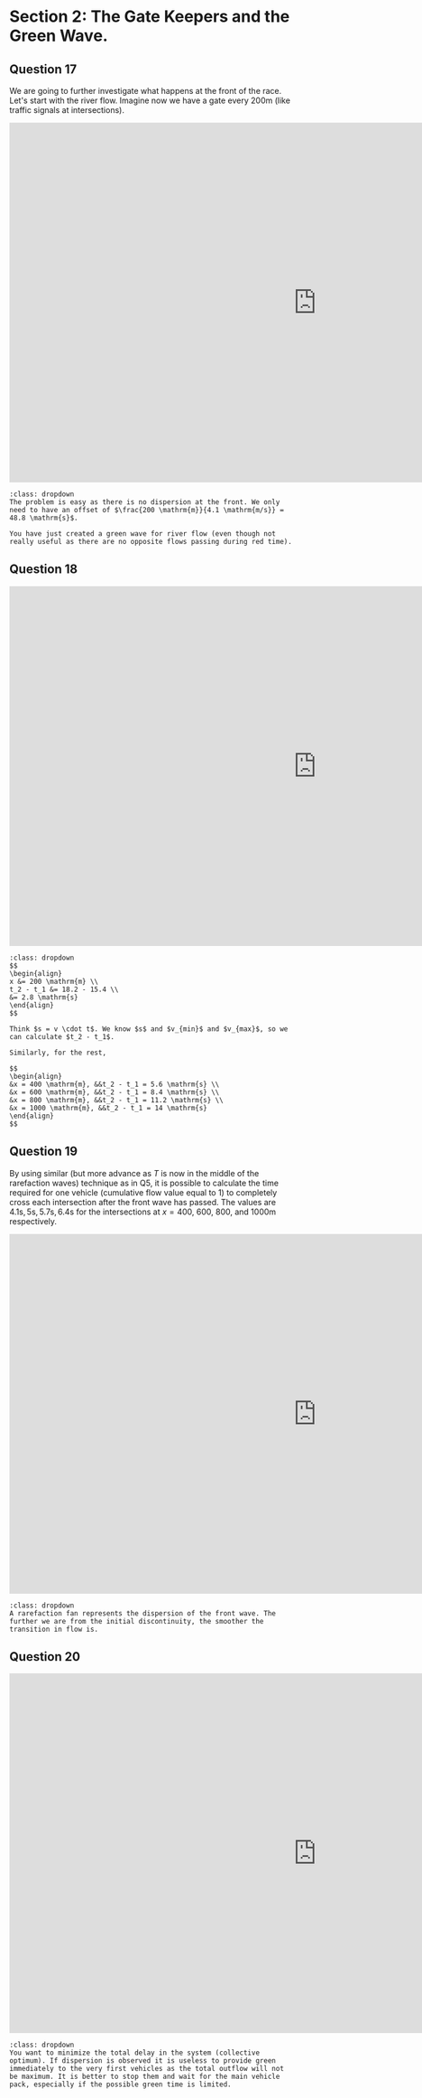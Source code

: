 # Section 2:  The Gate Keepers and the Green Wave.
## Question 17
We are going to further investigate what happens at the front of the race. Let's start with the river flow. Imagine now we have a gate every $200 \mathrm{m}$ (like traffic signals at intersections).


<iframe src="https://tudelft.h5p.com/content/1292346567249701637/embed" aria-label="Assignment 5 Q17" width="1088" height="637" frameborder="0" allowfullscreen="allowfullscreen" allow="autoplay *; geolocation *; microphone *; camera *; midi *; encrypted-media *"></iframe><script src="https://tudelft.h5p.com/js/h5p-resizer.js" charset="UTF-8"></script>


````{admonition} Model Answer
:class: dropdown
The problem is easy as there is no dispersion at the front. We only need to have an offset of $\frac{200 \mathrm{m}}{4.1 \mathrm{m/s}} = 48.8 \mathrm{s}$.

You have just created a green wave for river flow (even though not really useful as there are no opposite flows passing during red time).
````


## Question 18
<iframe src="https://tudelft.h5p.com/content/1292346569582447107/embed" aria-label="Assignment 5 Q18" width="1088" height="637" frameborder="0" allowfullscreen="allowfullscreen" allow="autoplay *; geolocation *; microphone *; camera *; midi *; encrypted-media *"></iframe><script src="https://tudelft.h5p.com/js/h5p-resizer.js" charset="UTF-8"></script>


````{admonition} Model Answer
:class: dropdown
$$
\begin{align}
x &= 200 \mathrm{m} \\
t_2 - t_1 &= 18.2 - 15.4 \\
&= 2.8 \mathrm{s} 
\end{align}
$$

Think $s = v \cdot t$. We know $s$ and $v_{min}$ and $v_{max}$, so we can calculate $t_2 - t_1$.

Similarly, for the rest, 

$$
\begin{align}
&x = 400 \mathrm{m}, &&t_2 - t_1 = 5.6 \mathrm{s} \\
&x = 600 \mathrm{m}, &&t_2 - t_1 = 8.4 \mathrm{s} \\
&x = 800 \mathrm{m}, &&t_2 - t_1 = 11.2 \mathrm{s} \\
&x = 1000 \mathrm{m}, &&t_2 - t_1 = 14 \mathrm{s} 
\end{align}
$$
````


## Question 19
By using similar (but more advance as $T$ is now in the middle of the rarefaction waves) technique as in Q5, it is possible to calculate the time required for one vehicle (cumulative flow value equal to 1) to completely cross each intersection after the front wave has passed. The values are $4.1 \mathrm{s}, 5 \mathrm{s}, 5.7 \mathrm{s}, 6.4 \mathrm{s}$ for the intersections at $x = 400$, $600$, $800$, and $1000 \mathrm{m}$ respectively.


<iframe src="https://tudelft.h5p.com/content/1292346571465229387/embed" aria-label="Assignment 5 Q19" width="1088" height="637" frameborder="0" allowfullscreen="allowfullscreen" allow="autoplay *; geolocation *; microphone *; camera *; midi *; encrypted-media *"></iframe><script src="https://tudelft.h5p.com/js/h5p-resizer.js" charset="UTF-8"></script>


````{admonition} Model Answer
:class: dropdown
A rarefaction fan represents the dispersion of the front wave. The further we are from the initial discontinuity, the smoother the transition in flow is.
````


## Question 20
<iframe src="https://tudelft.h5p.com/content/1292346573241618227/embed" aria-label="Assignment 5 Q20" width="1088" height="637" frameborder="0" allowfullscreen="allowfullscreen" allow="autoplay *; geolocation *; microphone *; camera *; midi *; encrypted-media *"></iframe><script src="https://tudelft.h5p.com/js/h5p-resizer.js" charset="UTF-8"></script>


````{admonition} Model Answer
:class: dropdown
You want to minimize the total delay in the system (collective optimum). If dispersion is observed it is useless to provide green immediately to the very first vehicles as the total outflow will not be maximum. It is better to stop them and wait for the main vehicle pack, especially if the possible green time is limited.
````

